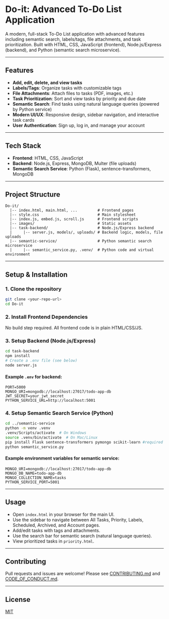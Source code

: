 # Do-it: Advanced To-Do List Application

A modern, full-stack To-Do List application with advanced features including semantic search, labels/tags, file attachments, and task prioritization. Built with HTML, CSS, JavaScript (frontend), Node.js/Express (backend), and Python (semantic search microservice).

---

## Features
- **Add, edit, delete, and view tasks**
- **Labels/Tags**: Organize tasks with customizable tags
- **File Attachments**: Attach files to tasks (PDF, images, etc.)
- **Task Prioritization**: Sort and view tasks by priority and due date
- **Semantic Search**: Find tasks using natural language queries (powered by Python service)
- **Modern UI/UX**: Responsive design, sidebar navigation, and interactive task cards
- **User Authentication**: Sign up, log in, and manage your account

---

## Tech Stack
- **Frontend**: HTML, CSS, JavaScript
- **Backend**: Node.js, Express, MongoDB, Multer (file uploads)
- **Semantic Search Service**: Python (Flask), sentence-transformers, MongoDB

---

## Project Structure
```
Do-it/
  |-- index.html, main.html, ...         # Frontend pages
  |-- style.css                          # Main stylesheet
  |-- index.js, embed.js, scroll.js      # Frontend scripts
  |-- images/                            # Static assets
  |-- task-backend/                      # Node.js/Express backend
  |     |-- server.js, models/, uploads/ # Backend logic, models, file uploads
  |-- semantic-service/                  # Python semantic search microservice
  |     |-- semantic_service.py, .venv/  # Python code and virtual environment
```

---

## Setup & Installation

### 1. Clone the repository
```bash
git clone <your-repo-url>
cd Do-it
```

### 2. Install Frontend Dependencies
No build step required. All frontend code is in plain HTML/CSS/JS.

### 3. Setup Backend (Node.js/Express)
```bash
cd task-backend
npm install
# Create a .env file (see below)
node server.js
```

#### Example `.env` for backend:
```
PORT=5000
MONGO_URI=mongodb://localhost:27017/todo-app-db
JWT_SECRET=your_jwt_secret
PYTHON_SERVICE_URL=http://localhost:5001
```

### 4. Setup Semantic Search Service (Python)
```bash
cd ../semantic-service
python -m venv .venv
.venv/Scripts/activate  # On Windows
source .venv/bin/activate  # On Mac/Linux
pip install Flask sentence-transformers pymongo scikit-learn #required python 3.12
python semantic_service.py
```

#### Example environment variables for semantic service:
```
MONGO_URI=mongodb://localhost:27017/todo-app-db
MONGO_DB_NAME=todo-app-db
MONGO_COLLECTION_NAME=tasks
PYTHON_SERVICE_PORT=5001
```

---

## Usage
- Open `index.html` in your browser for the main UI.
- Use the sidebar to navigate between All Tasks, Priority, Labels, Scheduled, Archived, and Account pages.
- Add/edit tasks with tags and attachments.
- Use the search bar for semantic search (natural language queries).
- View prioritized tasks in `priority.html`.

---

## Contributing
Pull requests and issues are welcome! Please see [CONTRIBUTING.md](CONTRIBUTING.md) and [CODE_OF_CONDUCT.md](CODE_OF_CONDUCT.md).

---

## License
[MIT](LICENSE)
